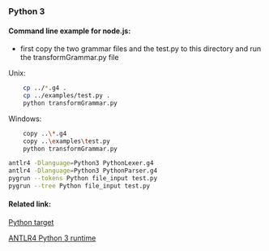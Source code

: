### Python 3

#### Command line example for node.js:
- first copy the two grammar files and the test.py to this directory and run the transformGrammar.py file

Unix:
```bash
    cp ../*.g4 .
    cp ../examples/test.py .
    python transformGrammar.py
```

Windows:
```bash
    copy ..\*.g4
    copy ..\examples\test.py
    python transformGrammar.py
```

```bash
antlr4 -Dlanguage=Python3 PythonLexer.g4
antlr4 -Dlanguage=Python3 PythonParser.g4
pygrun --tokens Python file_input test.py
pygrun --tree Python file_input test.py
```

#### Related link:
[Python target](https://github.com/antlr/antlr4/blob/master/doc/python-target.md)

[ANTLR4 Python 3 runtime](https://pypi.org/project/antlr4-python3-runtime/)
